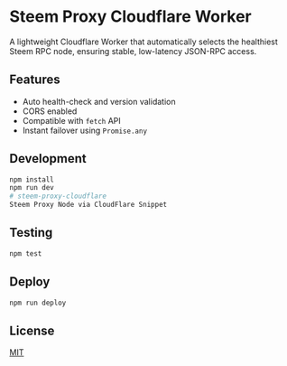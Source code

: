 # Steem Proxy Cloudflare Worker

A lightweight Cloudflare Worker that automatically selects the healthiest Steem RPC node, ensuring stable, low-latency JSON-RPC access.

## Features
- Auto health-check and version validation
- CORS enabled
- Compatible with `fetch` API
- Instant failover using `Promise.any`

## Development
```bash
npm install
npm run dev
# steem-proxy-cloudflare
Steem Proxy Node via CloudFlare Snippet
```

## Testing
```bash
npm test
```

## Deploy
```bash
npm run deploy
```

## License
[MIT](./LICENSE)
